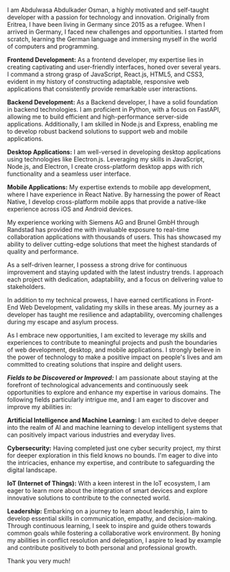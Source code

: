I am Abdulwasa Abdulkader Osman, a highly motivated and self-taught developer with a passion for technology and innovation. Originally from Eritrea, I have been living in Germany since 2015 as a refugee. When I arrived in Germany, I faced new challenges and opportunities. I started from scratch, learning the German language and immersing myself in the world of computers and programming.

**Frontend Development:** 
As a frontend developer, my expertise lies in creating captivating and user-friendly interfaces, honed over several years. I command a strong grasp of JavaScript, React.js, HTML5, and CSS3, evident in my history of constructing adaptable, responsive web applications that consistently provide remarkable user interactions.

**Backend Development:** 
As a Backend developer, I have a solid foundation in backend technologies. I am proficient in Python, with a focus on FastAPI, allowing me to build efficient and high-performance server-side applications. Additionally, I am skilled in Node.js and Express, enabling me to develop robust backend solutions to support web and mobile applications.

**Desktop Applications:** 
I am well-versed in developing desktop applications using technologies like Electron.js. Leveraging my skills in JavaScript, Node.js, and Electron, I create cross-platform desktop apps with rich functionality and a seamless user interface.

**Mobile Applications:** 
My expertise extends to mobile app development, where I have experience in React Native. By harnessing the power of React Native, I develop cross-platform mobile apps that provide a native-like experience across iOS and Android devices.

My experience working with Siemens AG and Brunel GmbH through Randstad has provided me with invaluable exposure to real-time collaboration applications with thousands of users. This has showcased my ability to deliver cutting-edge solutions that meet the highest standards of quality and performance.

As a self-driven learner, I possess a strong drive for continuous improvement and staying updated with the latest industry trends. I approach each project with dedication, adaptability, and a focus on delivering value to stakeholders.

In addition to my technical prowess, I have earned certifications in Front-End Web Development, validating my skills in these areas. My journey as a developer has taught me resilience and adaptability, overcoming challenges during my escape and asylum process.

As I embrace new opportunities, I am excited to leverage my skills and experiences to contribute to meaningful projects and push the boundaries of web development, desktop, and mobile applications. I strongly believe in the power of technology to make a positive impact on people's lives and am committed to creating solutions that inspire and delight users.

***Fields to be Discovered or Improved:***
I am passionate about staying at the forefront of technological advancements and continuously seek opportunities to explore and enhance my expertise in various domains. The following fields particularly intrigue me, and I am eager to discover and improve my abilities in:

**Artificial Intelligence and Machine Learning:** 
I am excited to delve deeper into the realm of AI and machine learning to develop intelligent systems that can positively impact various industries and everyday lives.

**Cybersecurity:** 
Having completed just one cyber security project, my thirst for deeper exploration in this field knows no bounds. I'm eager to dive into the intricacies, enhance my expertise, and contribute to safeguarding the digital landscape.

**IoT (Internet of Things):** 
With a keen interest in the IoT ecosystem, I am eager to learn more about the integration of smart devices and explore innovative solutions to contribute to the connected world.

**Leadership:** 
Embarking on a journey to learn about leadership, I aim to develop essential skills in communication, empathy, and decision-making. Through continuous learning, I seek to inspire and guide others towards common goals while fostering a collaborative work environment. By honing my abilities in conflict resolution and delegation, I aspire to lead by example and contribute positively to both personal and professional growth.

Thank you very much!

